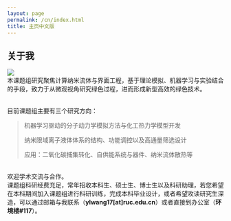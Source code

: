 ```yaml
---
layout: page
permalink: /cn/index.html
title: 主页中文版
---
```


## 关于我
<img src="https://ylwang17.github.io/images/wyls.jpg" class="floatpic">
<br>本课题组研究聚焦计算纳米流体与界面工程，基于理论模拟、机器学习与实验结合的手段，致力于从微观视角研究绿色过程，进而形成新型高效的绿色技术。

<br>目前课题组主要有三个研究方向：
<br>
> 机器学习驱动的分子动力学模拟方法与化工热力学模型开发
>
> 纳米限域离子液体体系的结构、功能调控以及高通量筛选设计
>
> 应用：二氧化碳捕集转化、自供能系统与器件、纳米流体散热等<br>

<br>欢迎学术交流与合作。
<br>课题组科研经费充足，常年招收本科生、硕士生、博士生以及科研助理，若您希望在本科期间加入课题组进行科研训练，完成本科毕业设计，或者希望攻读研究生深造，可以通过邮箱与我联系（**ylwang17[at]ruc.edu.cn**）或者直接到办公室（**环境楼#117**）。

<br>
